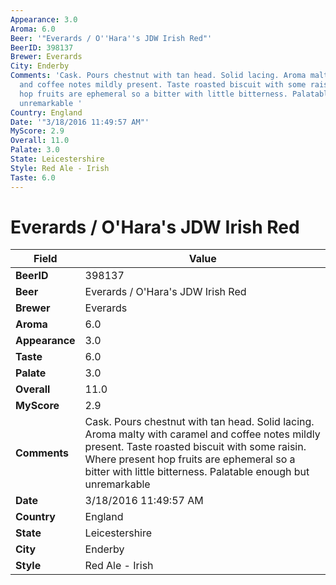 ```yaml
---
Appearance: 3.0
Aroma: 6.0
Beer: '"Everards / O''Hara''s JDW Irish Red"'
BeerID: 398137
Brewer: Everards
City: Enderby
Comments: 'Cask. Pours chestnut with tan head. Solid lacing. Aroma malty with caramel
  and coffee notes mildly present. Taste roasted biscuit with some raisin. Where present
  hop fruits are ephemeral so a bitter with little bitterness. Palatable enough but
  unremarkable '
Country: England
Date: '"3/18/2016 11:49:57 AM"'
MyScore: 2.9
Overall: 11.0
Palate: 3.0
State: Leicestershire
Style: Red Ale - Irish
Taste: 6.0
---
```


# Everards / O'Hara's JDW Irish Red

| Field         | Value |
|---------------|-------|
| **BeerID** | 398137 |
| **Beer** | Everards / O'Hara's JDW Irish Red |
| **Brewer** | Everards |
| **Aroma** | 6.0 |
| **Appearance** | 3.0 |
| **Taste** | 6.0 |
| **Palate** | 3.0 |
| **Overall** | 11.0 |
| **MyScore** | 2.9 |
| **Comments** | Cask. Pours chestnut with tan head. Solid lacing. Aroma malty with caramel and coffee notes mildly present. Taste roasted biscuit with some raisin. Where present hop fruits are ephemeral so a bitter with little bitterness. Palatable enough but unremarkable  |
| **Date** | 3/18/2016 11:49:57 AM |
| **Country** | England |
| **State** | Leicestershire |
| **City** | Enderby |
| **Style** | Red Ale - Irish |
